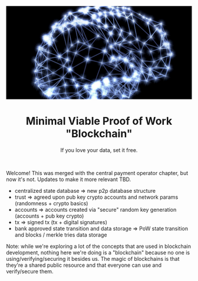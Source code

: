 <div align="center">
    <div align="center">
        <img src="neurons.jpg" alt="neurons">  
    </div>
    <h1 align="center">
        Minimal Viable Proof of Work "Blockchain"
    </h1>
    <p align="center">
        If you love your data, set it free.
    </p>
</div>
<br>

Welcome! This was merged with the central payment operator chapter, but now it's not. Updates to make it more relevant TBD.
    
- centralized state database => new p2p database structure
- trust => agreed upon pub key crypto accounts and network params (randomness + crypto basics)
- accounts => accounts created via "secure" random key generation (accounts + pub key crypto)
- tx => signed tx (tx + digital signatures)
- bank approved state transition and data storage => PoW state transition and blocks / merkle tries data storage

Note: while we're exploring a lot of the concepts that are used in blockchain development, nothing here we're doing is a "blockchain" because no one is using/verifying/securing it besides us. The magic of blockchains is that they're a shared public resource and that everyone can use and verify/secure them.

<br>
